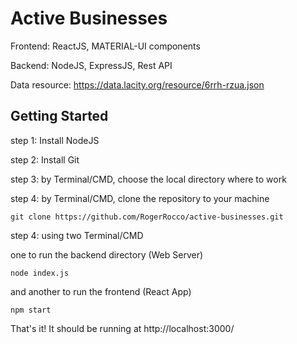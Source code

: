 # Active Businesses

Frontend: ReactJS, MATERIAL-UI components

Backend: NodeJS, ExpressJS, Rest API

Data resource: https://data.lacity.org/resource/6rrh-rzua.json

## Getting Started

step 1: Install NodeJS

[NodeJS]: https://nodejs.org/en/download/

step 2: Install Git

[Git]: https://git-scm.com/book/en/v2/Getting-Started-Installing-Git

step 3: by Terminal/CMD, choose the local directory where to work

step 4:  by Terminal/CMD, clone the repository to your machine

```
git clone https://github.com/RogerRocco/active-businesses.git
```

step 4: using two Terminal/CMD

one to run the backend directory (Web Server)

```
node index.js
```

and another to run the frontend (React App)

```
npm start
```

That's it! It should be running at http://localhost:3000/